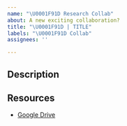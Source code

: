 ```yaml
---
name: "\U0001F91D Research Collab"
about: A new exciting collaboration?
title: "\U0001F91D | TITLE"
labels: "\U0001F91D Collab"
assignees: ''

---
```


## Description
<!--describe the project here -->

## Resources
<!--list the existing resources on this project (plans, roadmaps, github repos, etc-->
<!--Create a folder in the [Shared Drive](https://drive.google.com/drive/folders/1CWyrB6EnTDPDTCXfhxcKCLjLCkCFTDcM) with the name "COLLAB_NAME" and add any materials -->
- [Google Drive](ADD_LINK)

<!--TODO-->
<!--Assign the issue to the DRI, if applicable-->
